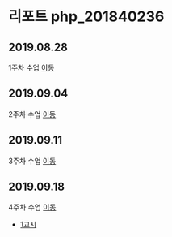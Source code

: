 # 리포트 php_201840236

## 2019.08.28
1주차 수업 [이동](./01)

## 2019.09.04
2주차 수업 [이동](./02/lecture_02)

## 2019.09.11
3주차 수업 [이동](./03)

## 2019.09.18
4주차 수업 [이동](./04)

* [1교시](01)